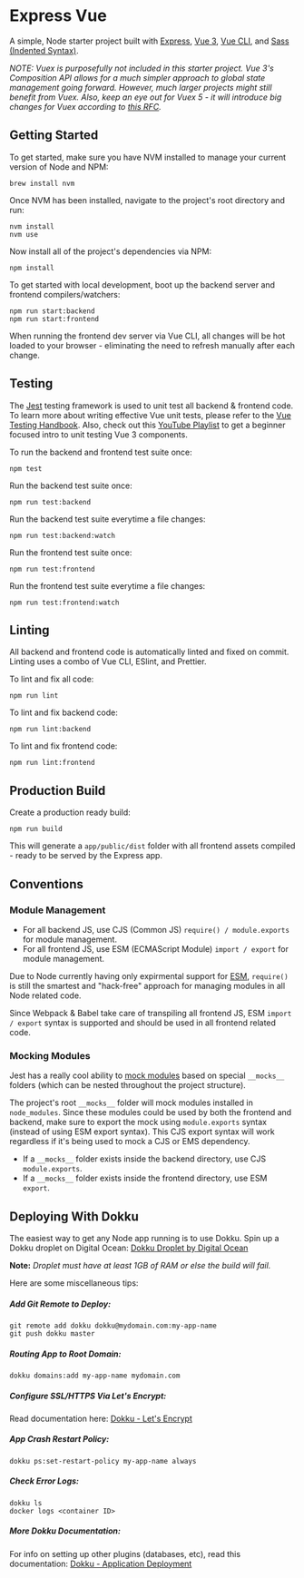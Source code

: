 # Express Vue

A simple, Node starter project built with [Express](https://expressjs.com/), [Vue 3](https://vuejs.org/), [Vue CLI](https://github.com/vuejs/vue-cli), and [Sass (Indented Syntax)](https://sass-lang.com/documentation/syntax#the-indented-syntax).

*NOTE: Vuex is purposefully not included in this starter project. Vue 3's Composition API allows for a much simpler approach to global state management going forward. However, much larger projects might still benefit from Vuex. Also, keep an eye out for Vuex 5 - it will introduce big changes for Vuex according to [this RFC](https://github.com/kiaking/rfcs/blob/vuex-5/active-rfcs/0000-vuex-5.md).*

## Getting Started

To get started, make sure you have NVM installed to manage your current version of Node and NPM:

```
brew install nvm
```

Once NVM has been installed, navigate to the project's root directory and run:

```
nvm install
nvm use
```

Now install all of the project's dependencies via NPM:

```
npm install
```

To get started with local development, boot up the backend server and frontend compilers/watchers:

```
npm run start:backend
npm run start:frontend
```

When running the frontend dev server via Vue CLI, all changes will be hot loaded to your browser - eliminating the need to refresh manually after each change.

## Testing

The [Jest](https://facebook.github.io/jest/) testing framework is used to unit test all backend & frontend code. To learn more about writing effective Vue unit tests, please refer to the [Vue Testing Handbook](https://lmiller1990.github.io/vue-testing-handbook/v3/#what-is-this-guide). Also, check out this [YouTube Playlist](https://www.youtube.com/playlist?list=PLC2LZCNWKL9ahK1IoODqYxKu5aA9T5IOA) to get a beginner focused intro to unit testing Vue 3 components.

To run the backend and frontend test suite once:

```
npm test
```

Run the backend test suite once:

```
npm run test:backend
```

Run the backend test suite everytime a file changes:

```
npm run test:backend:watch
```

Run the frontend test suite once:

```
npm run test:frontend
```

Run the frontend test suite everytime a file changes:

```
npm run test:frontend:watch
```

## Linting

All backend and frontend code is automatically linted and fixed on commit. Linting uses a combo of Vue CLI, ESlint, and Prettier.

To lint and fix all code:

```
npm run lint
```

To lint and fix backend code:

```
npm run lint:backend
```

To lint and fix frontend code:

```
npm run lint:frontend
```

## Production Build

Create a production ready build:

```
npm run build
```

This will generate a `app/public/dist` folder with all frontend assets compiled - ready to be served by the Express app.

## Conventions

### Module Management

- For all backend JS, use CJS (Common JS) `require() / module.exports` for module management.
- For all frontend JS, use ESM (ECMAScript Module) `import / export` for module management.

Due to Node currently having only expirmental support for [ESM](https://nodejs.org/api/esm.html), `require()` is still the smartest and "hack-free" approach for managing modules in all Node related code.

Since Webpack & Babel take care of transpiling all frontend JS, ESM `import / export` syntax is supported and should be used in all frontend related code.

### Mocking Modules

Jest has a really cool ability to [mock modules](https://facebook.github.io/jest/docs/en/mock-functions.html#mocking-modules) based on special `__mocks__` folders (which can be nested throughout the project structure).

The project's root `__mocks__` folder will mock modules installed in `node_modules`. Since these modules could be used by both the frontend and backend, make sure to export the mock using `module.exports` syntax (instead of using ESM export syntax). This CJS export syntax will work regardless if it's being used to mock a CJS or EMS dependency.

- If a `__mocks__` folder exists inside the backend directory, use CJS `module.exports`.
- If a `__mocks__` folder exists inside the frontend directory, use ESM `export`.

## Deploying With Dokku

The easiest way to get any Node app running is to use Dokku. Spin up a Dokku droplet on Digital Ocean: [Dokku Droplet by Digital Ocean](https://www.digitalocean.com/products/one-click-apps/dokku/)

**Note:** *Droplet must have at least 1GB of RAM or else the build will fail.*

Here are some miscellaneous tips:

##### Add Git Remote to Deploy:

```
git remote add dokku dokku@mydomain.com:my-app-name
git push dokku master
```

##### Routing App to Root Domain:

```
dokku domains:add my-app-name mydomain.com
```

##### Configure SSL/HTTPS Via Let's Encrypt:

Read documentation here: [Dokku - Let's Encrypt](https://github.com/dokku/dokku-letsencrypt)

##### App Crash Restart Policy:

```
dokku ps:set-restart-policy my-app-name always
```

##### Check Error Logs:

```
dokku ls
docker logs <container ID>
```

##### More Dokku Documentation:

For info on setting up other plugins (databases, etc), read this documentation: [Dokku - Application Deployment](http://dokku.viewdocs.io/dokku/deployment/application-deployment/)


